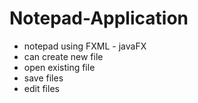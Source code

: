 # Notepad-Application

- notepad using FXML - javaFX
- can create new file 
- open existing file
- save files
- edit files
